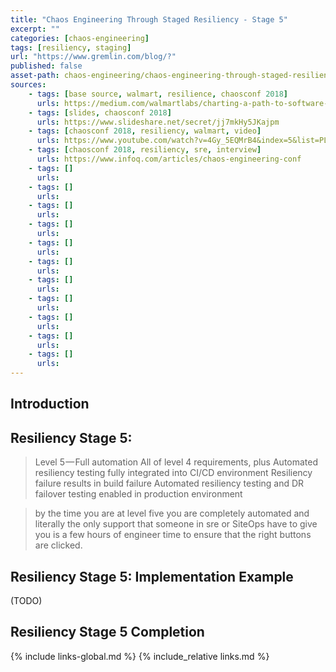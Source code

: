 ```yaml
---
title: "Chaos Engineering Through Staged Resiliency - Stage 5"
excerpt: ""
categories: [chaos-engineering]
tags: [resiliency, staging]
url: "https://www.gremlin.com/blog/?"
published: false
asset-path: chaos-engineering/chaos-engineering-through-staged-resiliency/stage-5
sources:
    - tags: [base source, walmart, resilience, chaosconf 2018]
      urls: https://medium.com/walmartlabs/charting-a-path-to-software-resiliency-38148d956f4a
    - tags: [slides, chaosconf 2018]
      urls: https://www.slideshare.net/secret/jj7mkHy5JKajpm
    - tags: [chaosconf 2018, resiliency, walmart, video]
      urls: https://www.youtube.com/watch?v=4Gy_5EQMrB4&index=5&list=PLLIx5ktghjqKtZdfDDyuJrlhC-ICfhVAN&t=0s
    - tags: [chaosconf 2018, resiliency, sre, interview]
      urls: https://www.infoq.com/articles/chaos-engineering-conf
    - tags: []
      urls: 
    - tags: []
      urls: 
    - tags: []
      urls: 
    - tags: []
      urls: 
    - tags: []
      urls: 
    - tags: []
      urls: 
    - tags: []
      urls: 
    - tags: []
      urls: 
    - tags: []
      urls: 
    - tags: []
      urls: 
    - tags: []
      urls:   
---
```


## Introduction

## Resiliency Stage 5: 

> Level 5 — Full automation
> All of level 4 requirements, plus
> Automated resiliency testing fully integrated into CI/CD environment
> Resiliency failure results in build failure
> Automated resiliency testing and DR failover testing enabled in production environment

> by the time you are at level five you are completely automated and literally the only support that someone in sre or SiteOps have to give you is a few hours of engineer time to ensure that the right buttons are clicked.

## Resiliency Stage 5: Implementation Example

(TODO)

## Resiliency Stage 5 Completion

{% include          links-global.md %}
{% include_relative links.md %}